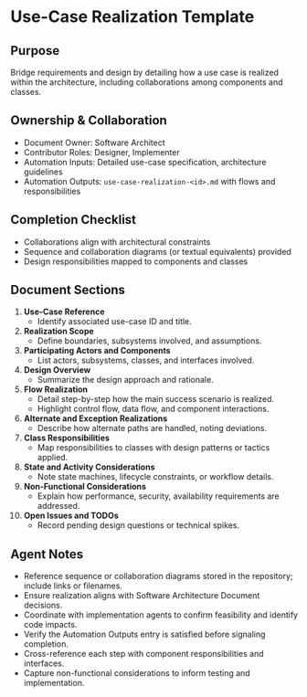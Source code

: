 # Use-Case Realization Template

## Purpose

Bridge requirements and design by detailing how a use case is realized within the architecture, including collaborations
among components and classes.

## Ownership & Collaboration

- Document Owner: Software Architect
- Contributor Roles: Designer, Implementer
- Automation Inputs: Detailed use-case specification, architecture guidelines
- Automation Outputs: `use-case-realization-<id>.md` with flows and responsibilities

## Completion Checklist

- Collaborations align with architectural constraints
- Sequence and collaboration diagrams (or textual equivalents) provided
- Design responsibilities mapped to components and classes

## Document Sections

1. **Use-Case Reference**
   - Identify associated use-case ID and title.
2. **Realization Scope**
   - Define boundaries, subsystems involved, and assumptions.
3. **Participating Actors and Components**
   - List actors, subsystems, classes, and interfaces involved.
4. **Design Overview**
   - Summarize the design approach and rationale.
5. **Flow Realization**
   - Detail step-by-step how the main success scenario is realized.
   - Highlight control flow, data flow, and component interactions.
6. **Alternate and Exception Realizations**
   - Describe how alternate paths are handled, noting deviations.
7. **Class Responsibilities**
   - Map responsibilities to classes with design patterns or tactics applied.
8. **State and Activity Considerations**
   - Note state machines, lifecycle constraints, or workflow details.
9. **Non-Functional Considerations**
   - Explain how performance, security, availability requirements are addressed.
10. **Open Issues and TODOs**
    - Record pending design questions or technical spikes.

## Agent Notes

- Reference sequence or collaboration diagrams stored in the repository; include links or filenames.
- Ensure realization aligns with Software Architecture Document decisions.
- Coordinate with implementation agents to confirm feasibility and identify code impacts.
- Verify the Automation Outputs entry is satisfied before signaling completion.
- Cross-reference each step with component responsibilities and interfaces.
- Capture non-functional considerations to inform testing and implementation.

